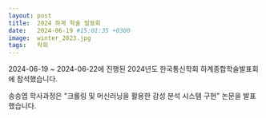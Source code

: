 ```yaml
---
layout: post
title:  2024 하계 학술 발표회
date:   2024-06-19 #15:01:35 +0300
image:  winter_2023.jpg
tags:   학회
---
```


2024-06-19 ~ 2024-06-22에 진행된 2024년도 한국통신학회 하계종합학술발표회에 참석했습니다.

송승엽 학사과정은 "크롤링 및 머신러닝을 활용한 감성 분석 시스템 구현" 논문을 발표했습니다.
